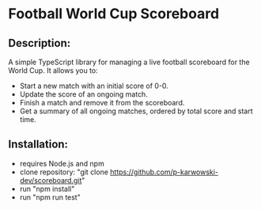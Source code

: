 # Football World Cup Scoreboard

## Description:
A simple TypeScript library for managing a live football scoreboard for the World Cup. It allows you to:
- Start a new match with an initial score of 0-0.
- Update the score of an ongoing match.
- Finish a match and remove it from the scoreboard.
- Get a summary of all ongoing matches, ordered by total score and start time.

## Installation:
- requires Node.js and npm
- clone repository: "git clone https://github.com/p-karwowski-dev/scoreboard.git"
- run "npm install"
- run "npm run test"
